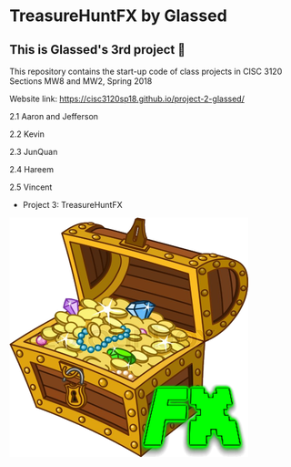 # TreasureHuntFX by Glassed
## This is Glassed's 3rd project 🙂

This repository contains the start-up code of class projects in
CISC 3120 Sections MW8 and MW2, Spring 2018

Website link: https://cisc3120sp18.github.io/project-2-glassed/

2.1 Aaron and Jefferson

2.2 Kevin 

2.3 JunQuan  

2.4 Hareem

2.5 Vincent

- Project 3: TreasureHuntFX

![alt text](chest_fx.png "Image of Treasure Chest")